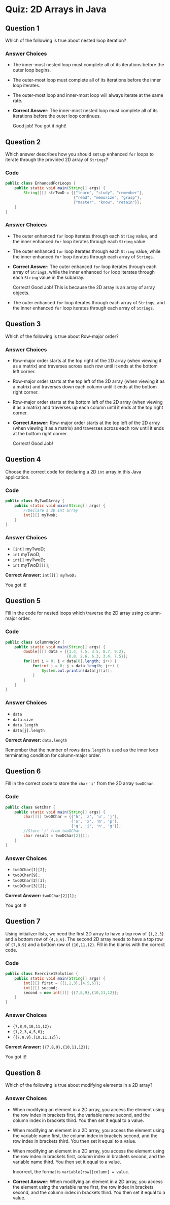 # Quiz: 2D Arrays in Java

## Question 1

Which of the following is true about nested loop iteration?

### Answer Choices

-   The inner-most nested loop must complete all of its iterations before the outer loop begins.
-   The outer-most loop must complete all of its iterations before the inner loop iterates.
-   The outer-most loop and inner-most loop will always iterate at the same rate.
-   **Correct Answer:** The inner-most nested loop must complete all of its iterations before the outer loop continues.

    Good job! You got it right!

## Question 2

Which answer describes how you should set up enhanced `for` loops to iterate through the provided 2D array of `Strings`?

### Code

```java
public class EnhancedForLoops {
    public static void main(String[] args) {
        String[][] strTwoD = {{"learn", "study", "remember"},
                              {"read", "memorize", "grasp"},
                              {"master", "know", "retain"}};
    }
}
```

### Answer Choices

-   The outer enhanced `for` loop iterates through each `String` value, and the inner enhanced `for` loop iterates through each `String` value.
-   The outer enhanced `for` loop iterates through each `String` value, while the inner enhanced `for` loop iterates through each array of `String`s.
-   **Correct Answer:** The outer enhanced `for` loop iterates through each array of `String`s, while the inner enhanced `for` loop iterates through each `String` value in the subarray.

    Correct! Good Job! This is because the 2D array is an array of array objects.

-   The outer enhanced `for` loop iterates through each array of `String`s, and the inner enhanced `for` loop iterates through each array of `String`s.

## Question 3

Which of the following is true about Row-major order?

### Answer Choices

-   Row-major order starts at the top right of the 2D array (when viewing it as a matrix) and traverses across each row until it ends at the bottom left corner.
-   Row-major order starts at the top left of the 2D array (when viewing it as a matrix) and traverses down each column until it ends at the bottom right corner.
-   Row-major order starts at the bottom left of the 2D array (when viewing it as a matrix) and traverses up each column until it ends at the top right corner.
-   **Correct Answer:** Row-major order starts at the top left of the 2D array (when viewing it as a matrix) and traverses across each row until it ends at the bottom right corner.

    Correct! Good Job!

## Question 4

Choose the correct code for declaring a 2D `int` array in this Java application.

### Code

```java
public class MyTwoDArray {
    public static void main(String[] args) {
        //Declare a 2D int array
        int[][] myTwoD;
    }
}
```

### Answer Choices

-   `[int]` myTwoD;
-   `int` myTwoD;
-   `int[]` myTwoD;
-   `int` myTwoD`[][]`;

**Correct Answer:** `int[][] myTwoD;`

You got it!

## Question 5

Fill in the code for nested loops which traverse the 2D array using column-major order.

### Code

```java
public class ColumnMajor {
    public static void main(String[] args) {
        double[][] data = {{1.4, 7.5, 3.5, 8.7, 9.2},
                           {0.8, 2.6, 6.3, 3.4, 7.5}};
        for(int i = 0; i < data[0].length; i++) {
            for(int j = 0; j < data.length; j++) {
                System.out.println(data[j][i]);
            }
        }
    }
}
```

### Answer Choices

-   `data`
-   `data.size`
-   `data.length`
-   `data[j].length`

**Correct Answer:** `data.length`

Remember that the number of rows `data.length` is used as the inner loop terminating condition for column-major order.

## Question 6

Fill in the correct code to store the `char` `'i'` from the 2D array `twoDChar`.

### Code

```java
public class GetChar {
    public static void main(String[] args) {
        char[][] twoDChar = {{'h', 'z', 'u', 'j'},
                             {'o', 'x', 'm', 'p'},
                             {'q', 'i', 'n', 'g'}};
        //Store 'i' from twoDChar
        char result = twoDChar[2][1];
    }
}
```

### Answer Choices

-   `twoDChar[1][2];`
-   `twoDChar[9];`
-   `twoDChar[2][3];`
-   `twoDChar[3][2];`

**Correct Answer:** `twoDChar[2][1];`

You got it!

## Question 7

Using initializer lists, we need the first 2D array to have a top row of `{1,2,3}` and a bottom row of `{4,5,6}`. The second 2D array needs to have a top row of `{7,8,9}` and a bottom row of `{10,11,12}`. Fill in the blanks with the correct code.

### Code

```java
public class Exercise1Solution {
    public static void main(String[] args) {
        int[][] first = {{1,2,3},{4,5,6}};
        int[][] second;
        second = new int[][] {{7,8,9},{10,11,12}};
    }
}
```

### Answer Choices

-   `{7,8,9,10,11,12};`
-   `{1,2,3,4,5,6};`
-   `{{7,8,9},{10,11,12}};`

**Correct Answer:** `{{7,8,9},{10,11,12}};`

You got it!

## Question 8

Which of the following is true about modifying elements in a 2D array?

### Answer Choices

-   When modifying an element in a 2D array, you access the element using the row index in brackets first, the variable name second, and the column index in brackets third. You then set it equal to a value.
-   When modifying an element in a 2D array, you access the element using the variable name first, the column index in brackets second, and the row index in brackets third. You then set it equal to a value.
-   When modifying an element in a 2D array, you access the element using the row index in brackets first, column index in brackets second, and the variable name third. You then set it equal to a value.

    Incorrect, the format is `variable[row][column] = value`.

-   **Correct Answer:** When modifying an element in a 2D array, you access the element using the variable name first, the row index in brackets second, and the column index in brackets third. You then set it equal to a value.
